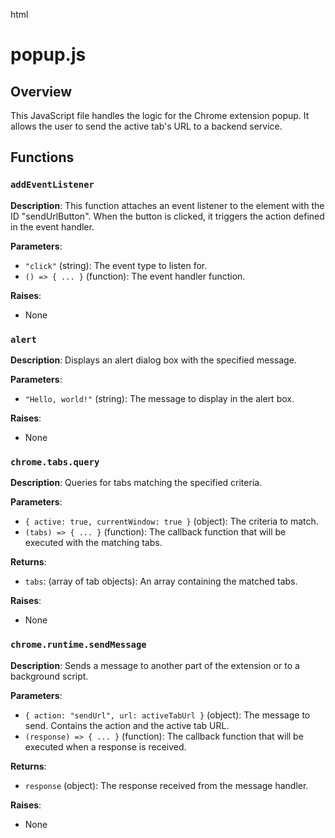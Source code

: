 html
<h1>popup.js</h1>

<h2>Overview</h2>
<p>This JavaScript file handles the logic for the Chrome extension popup.  It allows the user to send the active tab's URL to a backend service.</p>

<h2>Functions</h2>

<h3><code>addEventListener</code></h3>

<p><strong>Description</strong>: This function attaches an event listener to the element with the ID "sendUrlButton".  When the button is clicked, it triggers the action defined in the event handler.</p>

<p><strong>Parameters</strong>:</p>
<ul>
  <li><code>"click"</code> (string): The event type to listen for.</li>
  <li><code>() => { ... }</code> (function): The event handler function.</li>
</ul>

<p><strong>Raises</strong>:</p>
<ul>
  <li>None</li>
</ul>



<h3><code>alert</code></h3>

<p><strong>Description</strong>: Displays an alert dialog box with the specified message.</p>

<p><strong>Parameters</strong>:</p>
<ul>
  <li><code>"Hello, world!"</code> (string): The message to display in the alert box.</li>
</ul>

<p><strong>Raises</strong>:</p>
<ul>
  <li>None</li>
</ul>

<h3><code>chrome.tabs.query</code></h3>

<p><strong>Description</strong>: Queries for tabs matching the specified criteria.</p>

<p><strong>Parameters</strong>:</p>
<ul>
  <li><code>{ active: true, currentWindow: true }</code> (object): The criteria to match.</li>
  <li><code>(tabs) => { ... }</code> (function): The callback function that will be executed with the matching tabs. </li>
</ul>


<p><strong>Returns</strong>:</p>
<ul>
<li><code>tabs</code>: (array of tab objects): An array containing the matched tabs.</li>
</ul>


<p><strong>Raises</strong>:</p>
<ul>
  <li>None</li>
</ul>




<h3><code>chrome.runtime.sendMessage</code></h3>

<p><strong>Description</strong>: Sends a message to another part of the extension or to a background script.</p>

<p><strong>Parameters</strong>:</p>
<ul>
  <li><code>{ action: "sendUrl", url: activeTabUrl }</code> (object): The message to send. Contains the action and the active tab URL.</li>
  <li><code>(response) => { ... }</code> (function): The callback function that will be executed when a response is received. </li>
</ul>



<p><strong>Returns</strong>:</p>
<ul>
<li><code>response</code> (object): The response received from the message handler.</li>
</ul>


<p><strong>Raises</strong>:</p>
<ul>
  <li>None</li>
</ul>